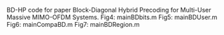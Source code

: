 BD-HP code for paper Block-Diagonal Hybrid Precoding for Multi-User Massive MIMO-OFDM Systems.
Fig4: mainBDbits.m
Fig5: mainBDUser.m
Fig6: mainCompaBD.m
Fig7: mainBDRegion.m
